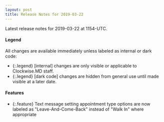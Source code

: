 ```yaml
---
layout: post
title: Release Notes for 2019-03-22
---
```


Latest release notes for 2019-03-22 at 1154-UTC.

<div class='legend' markdown='1'>

#### Legend

All changes are available immediately unless labeled as internal or dark code:

- {:.legend} [internal] changes are only visible or applicable to Clockwise.MD staff.
- {:.legend} [dark code] changes are hidden from general use until made visible at a later date.

</div>

<div class='features' markdown='1'>

#### Features

- {:.feature} Text message setting appointment type options are now labeled as "Leave-And-Come-Back" instead of "Walk In" where appropriate

</div>

